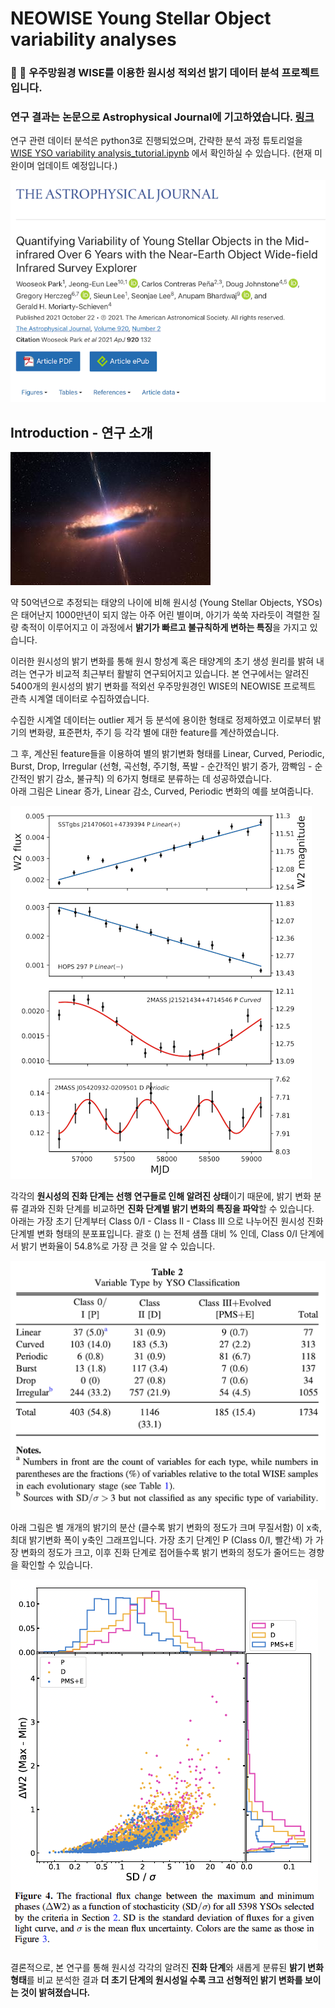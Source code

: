 # NEOWISE Young Stellar Object variability analyses 

### 🔭 💫 우주망원경 WISE를 이용한 원시성 적외선 밝기 데이터 분석 프로젝트입니다. 

### 연구 결과는 논문으로 Astrophysical Journal에 기고하였습니다. [링크](https://ui.adsabs.harvard.edu/abs/2021ApJ...920..132P/abstract) 

연구 관련 데이터 분석은 python3로 진행되었으며, 간략한 분석 과정 튜토리얼을 <a href="WISE YSO variability analysis_tutorial.ipynb">WISE YSO variability analysis_tutorial.ipynb</a> 에서 확인하실 수 있습니다. (현재 미완이며 업데이트 예정입니다.)

![](readme_images/paper_resize.png)



## Introduction - 연구 소개

![Jets Protrude from a Young Stellar Object](readme_images/80944_web_resize.jpg)

약 50억년으로 추정되는 태양의 나이에 비해 원시성 (Young Stellar Objects, YSOs)은 태어난지 1000만년이 되지 않는 아주 어린 별이며, 아기가 쑥쑥 자라듯이 격렬한 질량 축적이 이루어지고 이 과정에서 **밝기가 빠르고 불규칙하게 변하는 특징**을 가지고 있습니다.

이러한 원시성의 밝기 변화를 통해 원시 항성계 혹은 태양계의 초기 생성 원리를 밝혀 내려는 연구가 비교적 최근부터 활발히 연구되어지고 있습니다. 본 연구에서는 알려진 5400개의 원시성의 밝기 변화를 적외선 우주망원경인 WISE의 NEOWISE 프로젝트 관측 시계열 데이터로 수집하였습니다.

수집한 시계열 데이터는 outlier 제거 등 분석에 용이한 형태로 정제하였고 이로부터 밝기의 변화량, 표준편차, 주기 등 각각 별에 대한 feature를 계산하였습니다. 

그 후, 계산된 feature들을 이용하여 별의 밝기변화 형태를 Linear, Curved, Periodic, Burst, Drop, Irregular (선형, 곡선형, 주기형, 폭발 - 순간적인 밝기 증가, 깜빡임 - 순간적인 밝기 감소, 불규칙) 의 6가지 형태로 분류하는 데 성공하였습니다.  
아래 그림은 Linear 증가, Linear 감소, Curved, Periodic 변화의 예를 보여줍니다.

<img src="readme_images/vartypes_re.png" alt="Variable Types"/>

각각의 **원시성의 진화 단계는 선행 연구들로 인해 알려진 상태**이기 때문에, 밝기 변화 분류 결과와 진화 단계를 비교하면 **진화 단계별 밝기 변화의 특징을 파악**할 수 있습니다.  
아래는 가장 초기 단계부터 Class 0/I - Class II - Class III 으로 나누어진 원시성 진화 단계별 변화 형태의 분포표입니다. 괄호 () 는 전체 샘플 대비 % 인데, Class 0/I 단계에서 밝기 변화율이 54.8%로 가장 큰 것을 알 수 있습니다.

<img src="readme_images/table2_resize.png" alt="table2"/>

아래 그림은 별 개개의 밝기의 분산 (클수록 밝기 변화의 정도가 크며 무질서함) 이 x축, 최대 밝기변화 폭이 y축인 그래프입니다. 가장 초기 단계인 P (Class 0/I, 빨간색) 가 가장 변화의 정도가 크고, 이후 진화 단계로 접어들수록 밝기 변화의 정도가 줄어드는 경향을 확인할 수 있습니다.

<img src="readme_images/figure4.png" alt="table2"/>

결론적으로, 본 연구를 통해 원시성 각각의 알려진 **진화 단계**와 새롭게 분류된 **밝기 변화 형태**를 비교 분석한 결과 **더 초기 단계의 원시성일 수록 크고 선형적인 밝기 변화를 보이는 것이 밝혀졌습니다.** 

















